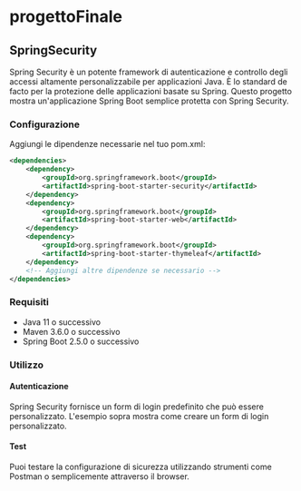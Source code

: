 # progettoFinale
## SpringSecurity
Spring Security è un potente framework di autenticazione e controllo degli accessi altamente personalizzabile per applicazioni Java. È lo standard de facto per la protezione delle applicazioni basate su Spring. Questo progetto mostra un'applicazione Spring Boot semplice protetta con Spring Security.

### Configurazione
Aggiungi le dipendenze necessarie nel tuo pom.xml:
```xml
<dependencies>
    <dependency>
        <groupId>org.springframework.boot</groupId>
        <artifactId>spring-boot-starter-security</artifactId>
    </dependency>
    <dependency>
        <groupId>org.springframework.boot</groupId>
        <artifactId>spring-boot-starter-web</artifactId>
    </dependency>
    <dependency>
        <groupId>org.springframework.boot</groupId>
        <artifactId>spring-boot-starter-thymeleaf</artifactId>
    </dependency>
    <!-- Aggiungi altre dipendenze se necessario -->
</dependencies>
```

### Requisiti
- Java 11 o successivo
- Maven 3.6.0 o successivo
- Spring Boot 2.5.0 o successivo

### Utilizzo
#### Autenticazione
Spring Security fornisce un form di login predefinito che può essere personalizzato. L'esempio sopra mostra come creare un form di login personalizzato.

#### Test
Puoi testare la configurazione di sicurezza utilizzando strumenti come Postman o semplicemente attraverso il browser.

